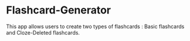 # Flashcard-Generator
This app allows users to create two types of flashcards : Basic flashcards and Cloze-Deleted flashcards.
